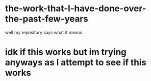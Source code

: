 # the-work-that-I-have-done-over-the-past-few-years
well my repository says what it means


<h1> idk if this works but im trying anyways as I attempt to see if this works<h1/>
  
  
